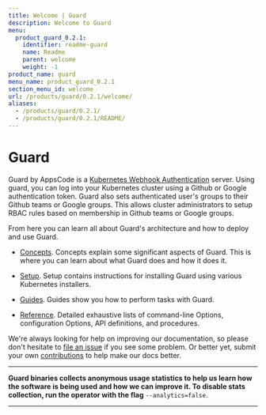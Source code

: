 ```yaml
---
title: Welcome | Guard
description: Welcome to Guard
menu:
  product_guard_0.2.1:
    identifier: readme-guard
    name: Readme
    parent: welcome
    weight: -1
product_name: guard
menu_name: product_guard_0.2.1
section_menu_id: welcome
url: /products/guard/0.2.1/welcome/
aliases:
  - /products/guard/0.2.1/
  - /products/guard/0.2.1/README/
---
```


# Guard

Guard by AppsCode is a [Kubernetes Webhook Authentication](https://kubernetes.io/docs/admin/authentication/#webhook-token-authentication) server. Using guard, you can log into your Kubernetes cluster using a Github or Google authentication token. Guard also sets authenticated user's groups to their Github teams or Google groups. This allows cluster administrators to setup RBAC rules based on membership in Github teams or Google groups.

From here you can learn all about Guard's architecture and how to deploy and use Guard.

- [Concepts](/docs/concepts/). Concepts explain some significant aspects of Guard. This is where you can learn about what Guard does and how it does it.

- [Setup](/docs/setup/). Setup contains instructions for installing Guard using various Kubernetes installers.

- [Guides](/docs/guides/). Guides show you how to perform tasks with Guard.

- [Reference](/docs/reference/). Detailed exhaustive lists of
command-line Options, configuration Options, API definitions, and procedures.

We're always looking for help on improving our documentation, so please don't hesitate to [file an issue](https://github.com/appscode/guard/issues/new) if you see some problem. Or better yet, submit your own [contributions](/docs/CONTRIBUTING.md) to help
make our docs better.

---

**Guard binaries collects anonymous usage statistics to help us learn how the software is being used and how we can improve it. To disable stats collection, run the operator with the flag** `--analytics=false`.

---
